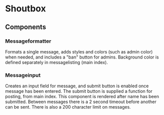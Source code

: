 # Shoutbox

## Components

### Messageformatter
Formats a single message, adds styles and colors (such as admin color) when needed, and includes a "ban" button for admins.
Background color is defined separately in messagelisting (main index).

### Messageinput
Creates an input field for message, and submit button is enabled once message has been entered. The submit button is supplied a function for posting, from main index.
This component is rendered after name has been submitted.
Between messages there is a 2 second timeout before another can be sent.
There is also a 200 character limit on messages.
